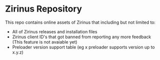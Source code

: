 # Zirinus Repository
This repo contains online assets of Zirinus that including but not limited to:
- All of Zirinus releases and installation files
- Zirinus client ID's that got banned from reporting any more feedback (This feature is not avaiable yet)
- Preloader  version support table (eg x preloader supports version up to x.y.z)
